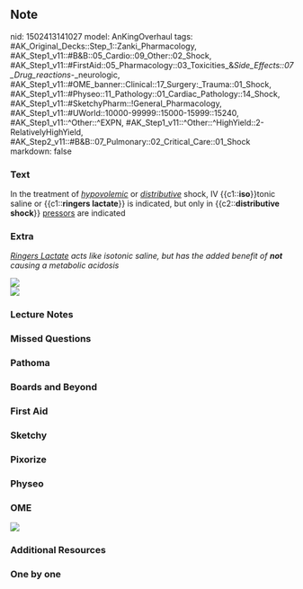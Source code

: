 ## Note
nid: 1502413141027
model: AnKingOverhaul
tags: #AK_Original_Decks::Step_1::Zanki_Pharmacology, #AK_Step1_v11::#B&B::05_Cardio::09_Other::02_Shock, #AK_Step1_v11::#FirstAid::05_Pharmacology::03_Toxicities_&_Side_Effects::07_Drug_reactions_-_neurologic, #AK_Step1_v11::#OME_banner::Clinical::17_Surgery:_Trauma::01_Shock, #AK_Step1_v11::#Physeo::11_Pathology::01_Cardiac_Pathology::14_Shock, #AK_Step1_v11::#SketchyPharm::!General_Pharmacology, #AK_Step1_v11::#UWorld::10000-99999::15000-15999::15240, #AK_Step1_v11::^Other::^EXPN, #AK_Step1_v11::^Other::^HighYield::2-RelativelyHighYield, #AK_Step2_v11::#B&B::07_Pulmonary::02_Critical_Care::01_Shock
markdown: false

### Text
<div>
  In the treatment of <i><u>hypovolemic</u></i> or
  <i><u>distributive</u></i> shock, IV {{c1::<b>iso</b>}}tonic
  saline or {{c1::<b>ringers lactate</b>}} is indicated, but only
  in {{c2::<b>distributive shock</b>}} <u>pressors</u> are
  indicated
</div>

### Extra
<i><u>Ringers Lactate</u> acts like isotonic saline, but has the
added benefit of <b>not</b> causing a metabolic acidosis</i>
<div>
  <div>
    <i><img src="paste-37718402793473.jpg"></i>
  </div>
  <div>
    <i><img src="paste-39105677230081.jpg"></i>
  </div>
</div>

### Lecture Notes


### Missed Questions


### Pathoma


### Boards and Beyond


### First Aid


### Sketchy


### Pixorize


### Physeo


### OME
<div class="ome-widget">
  <a href=
  "https://onlinemeded.org/spa/surgery-trauma/shock/acquire?ref=anki">
  <img src="_OME_AnkiFlashcards_Lesson_1.png"></a>
</div>

### Additional Resources


### One by one

